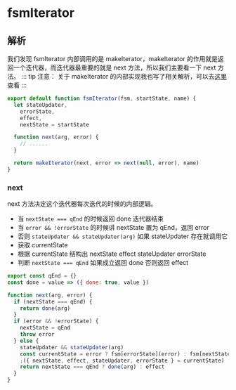 # fsmIterator
## 解析
我们发现 fsmIterator 内部调用的是 makeIterator，makeIterator 的作用就是返回一个迭代器，而迭代器最重要的就是 next 方法，所以我们主要看一下 next 方法。
::: tip 注意：
关于 makeIterator 的内部实现我也写了相关解析，可以去[这里](./makeIterator.md)查看
:::
```js
export default function fsmIterator(fsm, startState, name) {
  let stateUpdater,
    errorState,
    effect,
    nextState = startState

  function next(arg, error) {
    // ......
  }

  return makeIterator(next, error => next(null, error), name)
}
```
### next
next 方法决定这个迭代器每次迭代的时候的内部逻辑。
- 当 `nextState === qEnd` 的时候返回 done 迭代器结束
- 当 `error && !errorState` 的时候讲 nextState 置为 qEnd，返回 error
- 否则 `stateUpdater && stateUpdater(arg)` 如果 stateUpdater 存在就调用它
- 获取 currentState 
- 根据 currentState 结构出 nextState effect stateUpdater errorState
- 判断 `nextState === qEnd` 如果成立返回 done 否则返回 effect
```js
export const qEnd = {}
const done = value => ({ done: true, value })

function next(arg, error) {
  if (nextState === qEnd) {
    return done(arg)
  }
  if (error && !errorState) {
    nextState = qEnd
    throw error
  } else {
    stateUpdater && stateUpdater(arg)
    const currentState = error ? fsm[errorState](error) : fsm[nextState]()
    ;({ nextState, effect, stateUpdater, errorState } = currentState)
    return nextState === qEnd ? done(arg) : effect
  }
}
```
